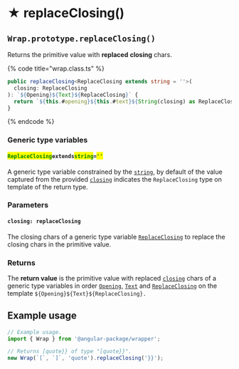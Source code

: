 # ★ replaceClosing()

## `Wrap.prototype.replaceClosing()`

Returns the primitive value with **replaced** **closing** chars.

{% code title="wrap.class.ts" %}
```typescript
public replaceClosing<ReplaceClosing extends string = ''>(
  closing: ReplaceClosing
): `${Opening}${Text}${ReplaceClosing}` {
  return `${this.#opening}${this.#text}${String(closing) as ReplaceClosing}`;
}
```
{% endcode %}

### Generic type variables

#### <mark style="color:green;">**`ReplaceClosing`**</mark>**`extends`**<mark style="color:green;">**`string`**</mark>**`=`**<mark style="color:green;">**`''`**</mark>

A generic type variable constrained by the [`string`](https://www.typescriptlang.org/docs/handbook/basic-types.html#string), by default of the value captured from the provided [`closing`](replaceclosing.md#closing-replaceclosing) indicates the `ReplaceClosing` type on template of the return type.

### Parameters

#### `closing: replaceClosing`

The closing chars of a generic type variable [`ReplaceClosing`](replaceclosing.md#replaceclosingextendsstring) to replace the closing chars in the primitive value.

### Returns

The **return value** is the primitive value with replaced [`closing`](../accessors/closing.md) chars of a generic type variables in order [`Opening`](../../generic-type-variables.md#wrap-opening), [`Text`](../../generic-type-variables.md#wrap-less-than...-text-...greater-than) and [`ReplaceClosing`](replaceclosing.md#replaceclosingextendsstring) on the template `${Opening}${Text}${ReplaceClosing}.`

## Example usage

```typescript
// Example usage.
import { Wrap } from '@angular-package/wrapper';

// Returns [quote}} of type "[quote}}".
new Wrap(`[`, `]`, 'quote').replaceClosing('}}');
```
